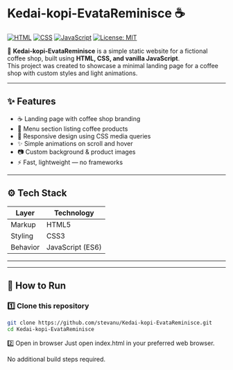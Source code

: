 # Kedai-kopi-EvataReminisce ☕️

[![HTML](https://img.shields.io/badge/HTML-5-orange?logo=html5)](https://developer.mozilla.org/docs/Web/HTML)
[![CSS](https://img.shields.io/badge/CSS-3-blue?logo=css3)](https://developer.mozilla.org/docs/Web/CSS)
[![JavaScript](https://img.shields.io/badge/JavaScript-ES6-yellow?logo=javascript)](https://developer.mozilla.org/docs/Web/JavaScript)
[![License: MIT](https://img.shields.io/badge/License-MIT-yellow.svg)](https://opensource.org/licenses/MIT)

🚀 **Kedai-kopi-EvataReminisce** is a simple static website for a fictional coffee shop, built using **HTML, CSS, and vanilla JavaScript**.  
This project was created to showcase a minimal landing page for a coffee shop with custom styles and light animations.

---

## ✨ Features

- ☕ Landing page with coffee shop branding
- 📜 Menu section listing coffee products
- 🎨 Responsive design using CSS media queries
- ✨ Simple animations on scroll and hover
- 📷 Custom background & product images
- ⚡ Fast, lightweight — no frameworks

---

## ⚙️ Tech Stack

| Layer     | Technology        |
|-----------|-------------------|
| Markup    | HTML5             |
| Styling   | CSS3              |
| Behavior  | JavaScript (ES6)  |

---


---

## 🚀 How to Run

### 1️⃣ Clone this repository

```bash
git clone https://github.com/stevanu/Kedai-kopi-EvataReminisce.git
cd Kedai-kopi-EvataReminisce
```

2️⃣ Open in browser
Just open index.html in your preferred web browser.

No additional build steps required.
